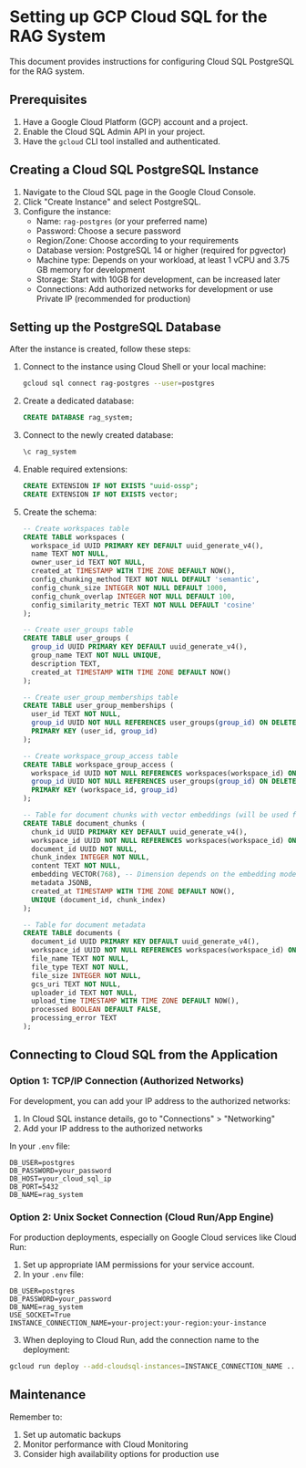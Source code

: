# Setting up GCP Cloud SQL for the RAG System

This document provides instructions for configuring Cloud SQL PostgreSQL for the RAG system.

## Prerequisites

1. Have a Google Cloud Platform (GCP) account and a project.
2. Enable the Cloud SQL Admin API in your project.
3. Have the `gcloud` CLI tool installed and authenticated.

## Creating a Cloud SQL PostgreSQL Instance

1. Navigate to the Cloud SQL page in the Google Cloud Console.
2. Click "Create Instance" and select PostgreSQL.
3. Configure the instance:
   - Name: `rag-postgres` (or your preferred name)
   - Password: Choose a secure password
   - Region/Zone: Choose according to your requirements
   - Database version: PostgreSQL 14 or higher (required for pgvector)
   - Machine type: Depends on your workload, at least 1 vCPU and 3.75 GB memory for development
   - Storage: Start with 10GB for development, can be increased later
   - Connections: Add authorized networks for development or use Private IP (recommended for production)

## Setting up the PostgreSQL Database

After the instance is created, follow these steps:

1. Connect to the instance using Cloud Shell or your local machine:
   ```bash
   gcloud sql connect rag-postgres --user=postgres
   ```

2. Create a dedicated database:
   ```sql
   CREATE DATABASE rag_system;
   ```

3. Connect to the newly created database:
   ```sql
   \c rag_system
   ```

4. Enable required extensions:
   ```sql
   CREATE EXTENSION IF NOT EXISTS "uuid-ossp";
   CREATE EXTENSION IF NOT EXISTS vector;
   ```

5. Create the schema:
   ```sql
   -- Create workspaces table
   CREATE TABLE workspaces (
     workspace_id UUID PRIMARY KEY DEFAULT uuid_generate_v4(),
     name TEXT NOT NULL,
     owner_user_id TEXT NOT NULL,
     created_at TIMESTAMP WITH TIME ZONE DEFAULT NOW(),
     config_chunking_method TEXT NOT NULL DEFAULT 'semantic',
     config_chunk_size INTEGER NOT NULL DEFAULT 1000,
     config_chunk_overlap INTEGER NOT NULL DEFAULT 100,
     config_similarity_metric TEXT NOT NULL DEFAULT 'cosine'
   );

   -- Create user_groups table
   CREATE TABLE user_groups (
     group_id UUID PRIMARY KEY DEFAULT uuid_generate_v4(),
     group_name TEXT NOT NULL UNIQUE,
     description TEXT,
     created_at TIMESTAMP WITH TIME ZONE DEFAULT NOW()
   );

   -- Create user_group_memberships table
   CREATE TABLE user_group_memberships (
     user_id TEXT NOT NULL,
     group_id UUID NOT NULL REFERENCES user_groups(group_id) ON DELETE CASCADE,
     PRIMARY KEY (user_id, group_id)
   );

   -- Create workspace_group_access table
   CREATE TABLE workspace_group_access (
     workspace_id UUID NOT NULL REFERENCES workspaces(workspace_id) ON DELETE CASCADE,
     group_id UUID NOT NULL REFERENCES user_groups(group_id) ON DELETE CASCADE,
     PRIMARY KEY (workspace_id, group_id)
   );

   -- Table for document chunks with vector embeddings (will be used for RAG)
   CREATE TABLE document_chunks (
     chunk_id UUID PRIMARY KEY DEFAULT uuid_generate_v4(),
     workspace_id UUID NOT NULL REFERENCES workspaces(workspace_id) ON DELETE CASCADE,
     document_id UUID NOT NULL,
     chunk_index INTEGER NOT NULL,
     content TEXT NOT NULL,
     embedding VECTOR(768), -- Dimension depends on the embedding model
     metadata JSONB,
     created_at TIMESTAMP WITH TIME ZONE DEFAULT NOW(),
     UNIQUE (document_id, chunk_index)
   );

   -- Table for document metadata
   CREATE TABLE documents (
     document_id UUID PRIMARY KEY DEFAULT uuid_generate_v4(),
     workspace_id UUID NOT NULL REFERENCES workspaces(workspace_id) ON DELETE CASCADE,
     file_name TEXT NOT NULL,
     file_type TEXT NOT NULL,
     file_size INTEGER NOT NULL,
     gcs_uri TEXT NOT NULL,
     uploader_id TEXT NOT NULL,
     upload_time TIMESTAMP WITH TIME ZONE DEFAULT NOW(),
     processed BOOLEAN DEFAULT FALSE,
     processing_error TEXT
   );
   ```

## Connecting to Cloud SQL from the Application

### Option 1: TCP/IP Connection (Authorized Networks)

For development, you can add your IP address to the authorized networks:

1. In Cloud SQL instance details, go to "Connections" > "Networking"
2. Add your IP address to the authorized networks

In your `.env` file:
```
DB_USER=postgres
DB_PASSWORD=your_password
DB_HOST=your_cloud_sql_ip
DB_PORT=5432
DB_NAME=rag_system
```

### Option 2: Unix Socket Connection (Cloud Run/App Engine)

For production deployments, especially on Google Cloud services like Cloud Run:

1. Set up appropriate IAM permissions for your service account.
2. In your `.env` file:
```
DB_USER=postgres
DB_PASSWORD=your_password
DB_NAME=rag_system
USE_SOCKET=True
INSTANCE_CONNECTION_NAME=your-project:your-region:your-instance
```

3. When deploying to Cloud Run, add the connection name to the deployment:
```bash
gcloud run deploy --add-cloudsql-instances=INSTANCE_CONNECTION_NAME ...
```

## Maintenance

Remember to:
1. Set up automatic backups
2. Monitor performance with Cloud Monitoring
3. Consider high availability options for production use 
